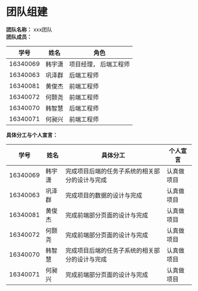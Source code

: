 # 团队组建
**团队名称：** xxx团队                       
**团队成员：**

| 学号 | 姓名 | 角色 |
| ---- | ---- | ---- |
| 16340069 | 韩宇潇 | 项目经理， 后端工程师 |
| 16340063 | 巩泽群 | 后端工程师 |
| 16340081 | 黄俊杰 | 前端工程师 |
| 16340072 | 何颢尧 | 前端工程师 |
| 16340070 | 韩智慧 | 后端工程师 |
| 16340071 | 何昶兴 | 前端工程师 |
**具体分工与个人宣言：**

| 学号 | 姓名 | 具体分工 |个人宣言|
| ---- | ---- | ---- |----|
| 16340069 | 韩宇潇 | 完成项目后端的任务子系统的相关部分的设计与完成 |认真做项目|
| 16340063 | 巩泽群 | 完成项目的数据的设计与完成 |认真做项目|
| 16340081 | 黄俊杰 | 完成前端部分页面的设计与完成 |认真做项目|
| 16340072 | 何颢尧 | 完成前端部分页面的设计与完成 |认真做项目|
| 16340070 | 韩智慧 | 完成项目后端的任务子系统的相关部分的设计与完成 |认真做项目|
| 16340071 | 何昶兴 | 完成前端部分页面的设计与完成 |认真做项目|

